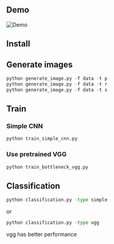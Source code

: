 ## Demo
![Demo](https://cloud.githubusercontent.com/assets/1458656/26531773/8c3eac16-43f0-11e7-8254-6b01f5f8a3db.gif)

## Install


## Generate images
``` python
python generate_image.py -f data -t p
python generate_image.py -f data -t r
python generate_image.py -f data -t s
```

## Train

### Simple CNN
``` python
python train_simple_cnn.py
```

### Use pretrained VGG
``` python
python train_bottleneck_vgg.py
```

## Classification
``` python
python classification.py -type simple
```
or

``` python
python classification.py -type vgg
```

vgg has better performance